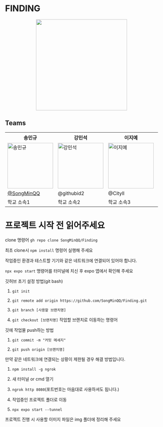# FINDING

<div align="center" display = "flex">
  <img src="https://github.com/SongMinQQ/Finding/assets/107177636/5fb73a1b-83e9-472f-b4e8-00a4dc5501ac" width="300" height="300"/>
</div>

## Teams

<table>
  <tr>
    <th>송민규</th>
    <th>강민석</th>
    <th>이지예</th>
    <th>이름4</th>
    <th>이름5</th>
  </tr>
  <tr>
    <td><img src="https://avatars.githubusercontent.com/u/107177636?s=400&v=4" width="150" height="150" alt="송민규"></td>
    <td><img src="https://avatars.githubusercontent.com/u/50363541?v=4" width="150" height="150" alt="강민석"></td>
    <td><img src="https://avatars.githubusercontent.com/u/133865673?s=400&v=4" width="150" height="150" alt="이지예"></td>
    <td><img src="https://github.com/SongMinQQ/Finding/assets/50363541/a093e8be-540e-46a1-ab6e-80897c7a655f" width="150" height="150" alt="이름4"></td>
    <td><img src="https://github.com/SongMinQQ/Finding/assets/50363541/a093e8be-540e-46a1-ab6e-80897c7a655f" width="150" height="150" alt="이름5"></td>
  </tr>
  <tr>
    <td><a href="https://github.com/SongMinQQ">@SongMinQQ</a></td>
    <td>@githubid2</td>
    <td>@Cityll</td>
    <td>@githubid4</td>
    <td>@githubid5</td>
  </tr>
  <tr>
    <td>학교 소속1</td>
    <td>학교 소속2</td>
    <td>학교 소속3</td>
    <td>학교 소속4</td>
    <td>학교 소속5</td>
  </tr>
</table>


# 프로젝트 시작 전 읽어주세요

clone 명령어 ```gh repo clone SongMinQQ/Finding```

최초 clone시 ```npm install``` 명령어 실행해 주세요

작업중인 환경과 테스트할 기기와 같은 네트워크에 연결되어 있어야 합니다.

```npx expo start``` 명령어를 터미널에 치신 후 expo 앱에서 확인해 주세요

깃허브 초기 설정 방법(git bash)

1. ```git init```

2. ```git remote add origin https://github.com/SongMinQQ/Finding.git```

3. ```git branch [사용할 브랜치명]```

4. ```git checkout [브랜치명]``` 작업할 브랜치로 이동하는 명령어

깃에 작업물 push하는 방법

1. ```git commit -m "커밋 메세지"```

2. ```git push origin [브랜치명]```

만약 같은 네트워크에 연결되는 상황이 제한될 경우 해결 방법입니다.

1. ```npm install -g ngrok```

2. 새 터미널 or cmd 열기

3. ```ngrok http 8080```(포트번호는 마음대로 사용하셔도 됩니다.)

4. 작업중인 프로젝트 폴더로 이동

5. ```npx expo start --tunnel```

프로젝트 진행 시 사용할 이미지 파일은 img 폴더에 정리해 주세요
